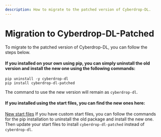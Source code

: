 ```yaml
---
description: How to migrate to the patched version of Cyberdrop-DL.
---
```


# Migration to Cyberdrop-DL-Patched

To migrate to the patched version of Cyberdrop-DL, you can follow the steps below.

#### If you installed on your own using pip, you can simply uninstall the old version and install the new one using the following commands:&#x20;

```
pip uninstall -y cyberdrop-dl
pip install cyberdrop-dl-patched
```

The command to use the new version will remain as `cyberdrop-dl`.



#### If you installed using the start files, you can find the new ones here:

[New start files](https://github.com/jbsparrow/CyberDropDownloader/releases/latest) If you have custom start files, you can follow the commands for the pip installation to uninstall the old package and install the new one. Then update your start files to install `cyberdrop-dl-patched` instead of `cyberdrop-dl`.
